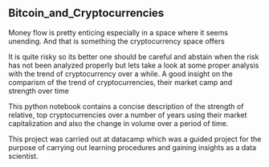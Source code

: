 ## Bitcoin_and_Cryptocurrencies
Money flow is pretty enticing especially in a space where it seems unending. And that is something the cryptocurrency space offers

It is quite risky so its better one should be careful and abstain when the risk has not been analyzed properly but lets take a look at some proper analysis with the trend of cryptocurrency over a while.
A good insight on the comparism of the trend of cryptocurrencies, their market camp and strength over time

This python notebook contains a concise description of the strength of relative, top cryptocurrencies over a number of years using their market capitalization and also the change in volume over a period of time.

This project was carried out at datacamp which was a guided project for the purpose of carrying out learning procedures and gaining insights as a data scientist.

